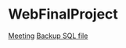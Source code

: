 # WebFinalProject
[Meeting](https://docs.google.com/document/d/1Ccg8suaoTqwdiMX-uK9WNNlv-BzwdP_aVx6tT0EXzG8/edit)
[Backup SQL file](https://drive.google.com/drive/folders/1D8Cl-6QbgVwiFAYKy73Y9BwvrhUIeA0h?usp=sharing)